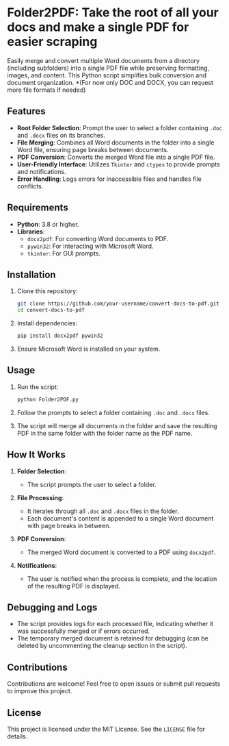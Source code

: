 # Folder2PDF: Take the root of all your docs and make a single PDF for easier scraping

Easily merge and convert multiple Word documents from a directory (including subfolders) into a single PDF file while preserving formatting, images, and content. This Python script simplifies bulk conversion and document organization.
*(For now only DOC and DOCX, you can request more file formats if needed)

## Features

- **Root Folder Selection**: Prompt the user to select a folder containing `.doc` and `.docx` files on its branches.
- **File Merging**: Combines all Word documents in the folder into a single Word file, ensuring page breaks between documents.
- **PDF Conversion**: Converts the merged Word file into a single PDF file.
- **User-Friendly Interface**: Utilizes `Tkinter` and `ctypes` to provide prompts and notifications.
- **Error Handling**: Logs errors for inaccessible files and handles file conflicts.

## Requirements

- **Python**: 3.8 or higher.
- **Libraries**:
  - `docx2pdf`: For converting Word documents to PDF.
  - `pywin32`: For interacting with Microsoft Word.
  - `tkinter`: For GUI prompts.

## Installation

1. Clone this repository:
   ```bash
   git clone https://github.com/your-username/convert-docs-to-pdf.git
   cd convert-docs-to-pdf
   ```

2. Install dependencies:
   ```bash
   pip install docx2pdf pywin32
   ```

3. Ensure Microsoft Word is installed on your system.

## Usage

1. Run the script:
   ```bash
   python Folder2PDF.py
   ```

2. Follow the prompts to select a folder containing `.doc` and `.docx` files.

3. The script will merge all documents in the folder and save the resulting PDF in the same folder with the folder name as the PDF name.

## How It Works

1. **Folder Selection**:
   - The script prompts the user to select a folder.

2. **File Processing**:
   - It iterates through all `.doc` and `.docx` files in the folder.
   - Each document's content is appended to a single Word document with page breaks in between.

3. **PDF Conversion**:
   - The merged Word document is converted to a PDF using `docx2pdf`.

4. **Notifications**:
   - The user is notified when the process is complete, and the location of the resulting PDF is displayed.

## Debugging and Logs

- The script provides logs for each processed file, indicating whether it was successfully merged or if errors occurred.
- The temporary merged document is retained for debugging (can be deleted by uncommenting the cleanup section in the script).

## Contributions

Contributions are welcome! Feel free to open issues or submit pull requests to improve this project.

## License

This project is licensed under the MIT License. See the `LICENSE` file for details.

